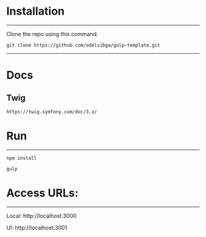 # Installation #

---

Clone the repo using this command:

    git clone https://github.com/adelsibga/gulp-template.git
---
# Docs #

## Twig ##

    https://twig.symfony.com/doc/3.x/

# Run #

---

    npm install

    gulp

# Access URLs: #

---

Local: http://localhost:3000

UI: http://localhost:3001
